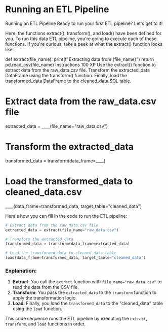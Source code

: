 # Running an ETL Pipeline

Running an ETL Pipeline
Ready to run your first ETL pipeline? Let's get to it!

Here, the functions extract(), transform(), and load() have been defined for you. To run this data ETL pipeline, you're going to execute each of these functions. If you're curious, take a peek at what the extract() function looks like.

def extract(file_name):
    print(f"Extracting data from {file_name}")
    return pd.read_csv(file_name)
Instructions
100 XP
Use the extract() function to extract data from the raw_data.csv file.
Transform the extracted_data DataFrame using the transform() function.
Finally, load the transformed_data DataFrame to the cleaned_data SQL table.

# Extract data from the raw_data.csv file
extracted_data = ____(file_name="raw_data.csv")

# Transform the extracted_data
transformed_data = transform(data_frame=____)

# Load the transformed_data to cleaned_data.csv
____(data_frame=transformed_data, target_table="cleaned_data")

Here's how you can fill in the code to run the ETL pipeline:

```python
# Extract data from the raw_data.csv file
extracted_data = extract(file_name="raw_data.csv")

# Transform the extracted_data
transformed_data = transform(data_frame=extracted_data)

# Load the transformed_data to cleaned_data table
load(data_frame=transformed_data, target_table="cleaned_data")
```

### Explanation:
1. **Extract**: You call the `extract` function with `file_name="raw_data.csv"` to read the data from the CSV file.
2. **Transform**: You pass the `extracted_data` to the `transform` function to apply the transformation logic.
3. **Load**: Finally, you load the `transformed_data` to the "cleaned_data" table using the `load` function.

This code sequence runs the ETL pipeline by executing the `extract`, `transform`, and `load` functions in order.